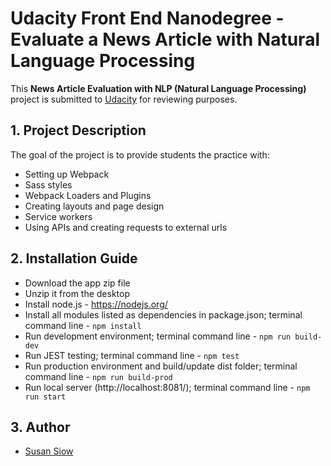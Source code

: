 # Udacity Front End Nanodegree - Evaluate a News Article with Natural Language Processing

This **News Article Evaluation with NLP (Natural Language Processing)** project is submitted to [Udacity](https://www.udacity.com/ "Udacity") for reviewing purposes.

## 1. Project Description

The goal of the project is to provide students the practice with:

* Setting up Webpack
* Sass styles
* Webpack Loaders and Plugins
* Creating layouts and page design
* Service workers
* Using APIs and creating requests to external urls

## 2. Installation Guide

* Download the app zip file
* Unzip it from the desktop
* Install node.js - https://nodejs.org/
* Install all modules listed as dependencies in package.json; terminal command line - `npm install`
* Run development environment; terminal command line - `npm run build-dev`
* Run JEST testing; terminal command line - `npm test`
* Run production environment and build/update dist folder; terminal command line - `npm run build-prod`
* Run local server (http://localhost:8081/); terminal command line - `npm run start`

## 3. Author

* [Susan Siow](https://www.susansiow.com "Susan Siow")